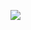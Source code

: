 ![](https://github-readme-stats.vercel.app/api/top-langs/?username=NotYetTerminal&layout=donut&langs_count=20&size_weight=0&count_weight=1)
